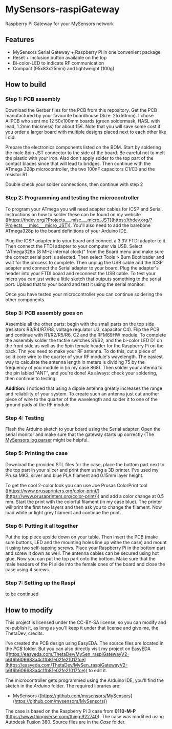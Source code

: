 # MySensors-raspiGateway
Raspberry Pi Gateway for your MySensors network
## Features
- MySensors Serial Gateway + Raspberry Pi in one convenient package
- Reset + Inclusion button available on the top
- Bi-color-LED to indicate RF communication
- Compact (95x83x25mm) and lightweight (100g)
## How to build
### Step 1: PCB assembly
Download the Gerber files for the PCB from this repository. Get the PCB manufactured by your favourite boardhouse (Size: 25x50mm). I chose AllPCB who sent me 12 50x100mm boards (green soldermask, HASL with lead, 1.2mm thickness) for about 15€. Note that you will save some cost if you order a larger board with multiple designs placed next to each other like I did.

Prepare the electronics components listed on the BOM. Start by soldering the male 8pin JST connector to the side of the board. Be careful not to melt the plastic with your iron. Also don't apply solder to the top part of the contact blades since that will lead to bridges. Then continue with the ATmega 328p microcontroller, the two 100nF capacitors C1/C3 and the resistor R1

Double check your solder connections, then continue with step 2
### Step 2: Programming and testing the microcontroller
To program your ATmega you will need adapter cables for ICSP and Serial. Instructions on how to solder these can be found on my website ([https://thdev.org/?Projects___misc___micro_JST](https://thdev.org/?Projects___misc___micro_JST)). You'll also need to add the barebone ATmega328p to the board definitions of your Arduino IDE.

Plug the ICSP adapter into your board and connect a 3.3V FTDI adapter to it. Then connect the FTDI adapter to your computer via USB. Select "ATmega328p (8 MHz internal clock)" from the Board menu and make sure the correct serial port is selected. Then select Tools > Burn Bootloader and wait for the process to complete. Then unplug the USB cable and the ICSP adapter and connect the Serial adapter to your board. Plug the adapter's header into your FTDI board and reconnect the USB cable.
To test your micro you can just write a little sketch that outputs something to the serial port. Upload that to your board and test it using the serial monitor.

Once you have tested your microcontroller you can continue soldering the other components.

### Step 3: PCB assembly goes on
Assemble all the other parts: begin with the small parts on the top side (resistors R3/R4/R7/R8, voltage regulator U3, capacitor C4). Flip the PCB and continue with R1/R2/R5/R6, C2 and the RFM69HW module. To complete the assembly solder the tactile switches S1/S2, and the bi-color LED D1 on the front side as well as the 5pin female header for the Raspberry Pi on the back. Thn you need to make your RF antenna. To do this, cut a piece of solid core wire to the quarter of your RF module's wavelength. The easiest way to calculate the antenna length in meters is dividing 75 by the frequency of you module in (in my case 868).
Then solder your antenna to the pin labled "ANT", and you're done! As always: check your soldering, then continue to testing.

**Addition:** I noticed that using a dipole antenna greatly increases the range and reliability of your system. To create such an antenna just cut another piece of wire to the quarter of the wavelength and solder it to one of the ground pads of the RF module.
### Step 4: Testing
Flash the Arduino sketch to your board using the Serial adapter. Open the serial monitor and make sure that the gateway starts up correctly (The [MySensors log parser](https://www.mysensors.org/build/parser) might be helpful.
### Step 5: Printing the case
Download the provided STL files for the case, place the bottom part next to the top part in your slicer and print them using a 3D printer. I've used my Prusa MK3, silver and blue PLA filament and 0.15mm layer height.

To get the cool 2-color look you can use Joe Prusas ColorPrint tool ([https://www.prusaprinters.org/color-print/](https://www.prusaprinters.org/color-print/)) and add a color change at 0.5 mm. Start the print with the colorful filament (in my case blue). The printer will print the first two layers and then ask you to change the filament. Now load white or light grey filament and continue the print.
### Step 6: Putting it all together
Put the top piece upside down on your table. Then insert the PCB (make sure buttons, LED and the mounting holes line up withe the case) and mount it using two self-tapping screws. Place your Raspberry Pi in the bottom part and screw it down as well. The antenna cables can be secured using hot glue.
Now you can put the top part onto the bottom. Make sure that the male headers of the Pi slide into the female ones of the board and close the case using 4 screws.
### Step 7: Setting up the Raspi
to be continued
## How to modify

This project is licensed under the CC-BY-SA license, so you can modify and re-publish it, as long as you'll keep it under that license and give me, the ThetaDev, credits.

I've created the PCB design using EasyEDA. The source files are located in the  _PCB_  folder. But you can also directly visit my project on EasyEDA ([https://easyeda.com/ThetaDev/MySen_raspiGatewayV2-b6f6b606683a4c1fb81e02fe21017fce](https://easyeda.com/ThetaDev/MySen_raspiGatewayV2-b6f6b606683a4c1fb81e02fe21017fce)) to edit it.

The microcontroller gets programmed using the Arduino IDE, you'll find the sketch in the  _Arduino_  folder. The required libraries are:

-   MySensors ([https://github.com/mysensors/MySensors](https://github.com/mysensors/MySensors))

The case is based on the Raspberry Pi 3 case from **0110-M-P** (https://www.thingiverse.com/thing:922740).
The case was modified using Autodesk Fusion 360. Source files are in the  _Case_  folder.
